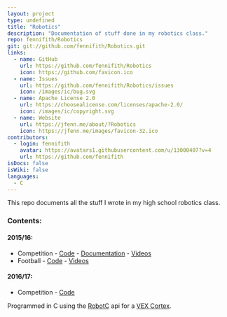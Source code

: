 ```yaml
---
layout: project
type: undefined
title: "Robotics"
description: "Documentation of stuff done in my robotics class."
repo: fennifith/Robotics
git: git://github.com/fennifith/Robotics.git
links:
  - name: GitHub
    url: https://github.com/fennifith/Robotics
    icon: https://github.com/favicon.ico
  - name: Issues
    url: https://github.com/fennifith/Robotics/issues
    icon: /images/ic/bug.svg
  - name: Apache License 2.0
    url: https://choosealicense.com/licenses/apache-2.0/
    icon: /images/ic/copyright.svg
  - name: Website
    url: https://jfenn.me/about/?Robotics
    icon: https://jfenn.me/images/favicon-32.ico
contributors:
  - login: fennifith
    avatar: https://avatars1.githubusercontent.com/u/13000407?v=4
    url: https://github.com/fennifith
isDocs: false
isWiki: false
languages:
  - C
---
```


This repo documents all the stuff I wrote in my high school robotics class.

### Contents:
#### 2015/16:
- Competition - [Code](/competition-15-16) - [Documentation](https://docs.google.com/document/d/1IWjHtT6LNowGxxKlh4OkdcDtxV07XORD_5TFfcF2yWo/edit?usp=sharing) - [Videos](https://www.youtube.com/playlist?list=PLMf3p7_TJ_P4phD890cqp4CLXjqPHvKnl)
- Football - [Code](football-15-16) - [Videos](https://www.youtube.com/playlist?list=PLMf3p7_TJ_P4XDTrVQPLLIyEtKlWlW_v5)

#### 2016/17:
- Competition - [Code](/competition-16-17)

Programmed in C using the [RobotC](http://www.robotc.net/) api for a [VEX Cortex](http://www.vexrobotics.com/276-2194.html).
